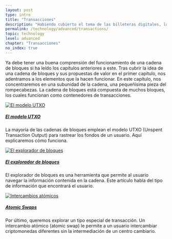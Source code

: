 ```yaml
---
layout: post
type: intro
title: "Transacciones"
description: "Habiendo cubierto el tema de las billeteras digitales, las interfaces que crean transacciones, nos acercaremos a la naturaleza de las transacciones y cómo funcionan."
permalink: /technology/advanced/transactions/
topic: technology
level: advanced
chapter: "Transacciones"
no_index: true
---
```


Ya debe tener una buena comprensión del funcionamiento de una cadena de bloques si ha leído los capítulos anteriores a este. Tras cubrir la idea de una cadena de bloques y sus propuestas de valor en el primer capítulo, nos adentramos a los elementos que la hacen funcionar. En este capítulo, nos concentraremos en una subunidad de la cadena, una pequeñísima pieza del rompecabezas. La cadena de bloques está compuesta de muchos bloques, los cuales funcionan como contenedores de transacciones.

<div class="row mt-5">
    <div class="col-md-3">
        <a href="{{ site.baseurl }}{% post_url /technology/advanced/2021-04-02-the-utxo-model %}">
            <img src="{{site.baseurl}}/assets/post_files/technology/advanced/4.0-transactions/utxo.svg" alt="El modelo UTXO" />
        </a>
    </div>
    <div class="col-md-9">
        <a class="font-weight-bold" href="{{ site.baseurl }}{% post_url /technology/advanced/2021-04-02-the-utxo-model %}"><h5 class="intro-article-title">El modelo UTXO</h5></a>
        <p class="mb-1">
            La mayoría de las cadenas de bloques emplean el modelo UTXO (Unspent Transaction Output) para rastrear los fondos de un usuario. Aquí explicaremos cómo funciona.
        </p>
    </div>
</div>

<div class="row mt-5">
    <div class="col-md-3">
        <a href="{{ site.baseurl }}{% post_url /technology/advanced/2021-04-03-block-explorer-continued %}">
            <img src="{{site.baseurl}}/assets/post_files/technology/advanced/4.0-transactions/block_explorer.svg" alt="El explorador de bloques" />
        </a>
    </div>
    <div class="col-md-9">
        <a class="font-weight-bold" href="{{ site.baseurl }}{% post_url /technology/advanced/2021-04-03-block-explorer-continued %}"><h5 class="intro-article-title">El explorador de bloques</h5></a>
        <p class="mb-1">
            El explorador de bloques es una herramienta que permite al usuario navegar la información contenida en la cadena. Este artículo habla del tipo de información que encontrará el usuario.
        </p>
    </div>
</div>

<div class="row mt-5">
    <div class="col-md-3">
        <a href="{{ site.baseurl }}{% post_url /technology/advanced/2021-04-04-atomic-swaps %}">
            <img src="{{site.baseurl}}/assets/post_files/technology/advanced/4.0-transactions/atomic_swaps.svg" alt="Intercambios atómicos" />
        </a>
    </div>
    <div class="col-md-9">
        <a class="font-weight-bold" href="{{ site.baseurl }}{% post_url /technology/advanced/2021-04-04-atomic-swaps %}"><h5 class="intro-article-title">Atomic Swaps</h5></a>
        <p class="mb-1">
            Por último, queremos explorar un tipo especial de transacción. Un intercambio atómico (atomic swap) le permite a un usuario intercambiar criptomonedas diferentes sin la intermediación de un centro cambiario.
        </p>
    </div>
</div>
